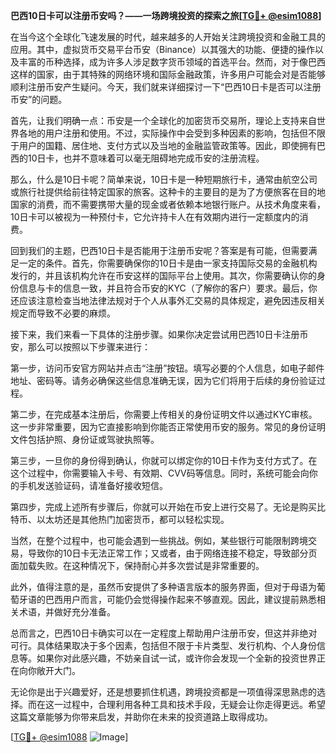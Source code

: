 **巴西10日卡可以注册币安吗？——一场跨境投资的探索之旅[[TG💪+ @esim1088](https://t.me/s/esim1088)]**

在当今这个全球化飞速发展的时代，越来越多的人开始关注跨境投资和金融工具的应用。其中，虚拟货币交易平台币安（Binance）以其强大的功能、便捷的操作以及丰富的币种选择，成为许多人涉足数字货币领域的首选平台。然而，对于像巴西这样的国家，由于其特殊的网络环境和国际金融政策，许多用户可能会对是否能够顺利注册币安产生疑问。今天，我们就来详细探讨一下“巴西10日卡是否可以注册币安”的问题。

首先，让我们明确一点：币安是一个全球化的加密货币交易所，理论上支持来自世界各地的用户注册和使用。不过，实际操作中会受到多种因素的影响，包括但不限于用户的国籍、居住地、支付方式以及当地的金融监管政策等。因此，即使拥有巴西的10日卡，也并不意味着可以毫无阻碍地完成币安的注册流程。

那么，什么是10日卡呢？简单来说，10日卡是一种短期旅行卡，通常由航空公司或旅行社提供给前往特定国家的旅客。这种卡的主要目的是为了方便旅客在目的地国家的消费，而不需要携带大量的现金或者依赖本地银行账户。从技术角度来看，10日卡可以被视为一种预付卡，它允许持卡人在有效期内进行一定额度内的消费。

回到我们的主题，巴西10日卡是否能用于注册币安呢？答案是有可能，但需要满足一定的条件。首先，你需要确保你的10日卡是由一家支持国际交易的金融机构发行的，并且该机构允许在币安这样的国际平台上使用。其次，你需要确认你的身份信息与卡的信息一致，并且符合币安的KYC（了解你的客户）要求。最后，你还应该注意检查当地法律法规对于个人从事外汇交易的具体规定，避免因违反相关规定而导致不必要的麻烦。

接下来，我们来看一下具体的注册步骤。如果你决定尝试用巴西10日卡注册币安，那么可以按照以下步骤来进行：

第一步，访问币安官方网站并点击“注册”按钮。填写必要的个人信息，如电子邮件地址、密码等。请务必确保这些信息准确无误，因为它们将用于后续的身份验证过程。

第二步，在完成基本注册后，你需要上传相关的身份证明文件以通过KYC审核。这一步非常重要，因为它直接影响到你能否正常使用币安的服务。常见的身份证明文件包括护照、身份证或驾驶执照等。

第三步，一旦你的身份得到确认，你就可以绑定你的10日卡作为支付方式了。在这个过程中，你需要输入卡号、有效期、CVV码等信息。同时，系统可能会向你的手机发送验证码，请准备好接收短信。

第四步，完成上述所有步骤后，你就可以开始在币安上进行交易了。无论是购买比特币、以太坊还是其他热门加密货币，都可以轻松实现。

当然，在整个过程中，也可能会遇到一些挑战。例如，某些银行可能限制跨境交易，导致你的10日卡无法正常工作；又或者，由于网络连接不稳定，导致部分页面加载失败。在这种情况下，保持耐心并多次尝试是非常重要的。

此外，值得注意的是，虽然币安提供了多种语言版本的服务界面，但对于母语为葡萄牙语的巴西用户而言，可能仍会觉得操作起来不够直观。因此，建议提前熟悉相关术语，并做好充分准备。

总而言之，巴西10日卡确实可以在一定程度上帮助用户注册币安，但这并非绝对可行。具体结果取决于多个因素，包括但不限于卡片类型、发行机构、个人身份信息等。如果你对此感兴趣，不妨亲自试一试，或许你会发现一个全新的投资世界正在向你敞开大门。

无论你是出于兴趣爱好，还是想要抓住机遇，跨境投资都是一项值得深思熟虑的选择。而在这一过程中，合理利用各种工具和技术手段，无疑会让你走得更远。希望这篇文章能够为你带来启发，并助你在未来的投资道路上取得成功。

[[TG💪+ @esim1088](https://t.me/s/esim1088) ![Image](https://i.postimg.cc/4NQfJmqS/Snipaste-2025-05-13-00-14-12.png)]